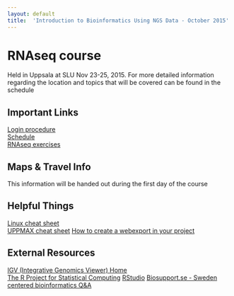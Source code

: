 ```yaml
---
layout: default
title:  'Introduction to Bioinformatics Using NGS Data - October 2015'
---
```

 

# RNAseq course 
Held in Uppsala at SLU Nov 23-25, 2015. 
For more detailed information regarding the location and topics that will be covered can be found in the schedule

## Important Links
[Login procedure](login)  
[Schedule](schedule)  
[RNAseq exercises](../labs/index)  
  

## Maps & Travel Info
This information will be handed out during the first day of the course

## Helpful Things
[Linux cheat sheet](files/linux-cheat-sheet.pdf)  
[UPPMAX cheat sheet](files/uppmax-cheat-sheet.png)
[How to create a webexport in your project](https://www.uppmax.uu.se/webexport-guide)  

## External Resources
[IGV (Integrative Genomics Viewer) Home](https://www.broadinstitute.org/igv/)  
[The R Project for Statistical Computing](https://www.r-project.org/) 
[RStudio](https://www.rstudio.com/)
[Biosupport.se - Sweden centered bioinformatics Q&A](https://biosupport.se/)  
